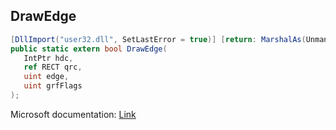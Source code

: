 ## DrawEdge

```csharp
[DllImport("user32.dll", SetLastError = true)] [return: MarshalAs(UnmanagedType.Bool)]
public static extern bool DrawEdge(
   IntPtr hdc,
   ref RECT qrc,
   uint edge,
   uint grfFlags
);
```

Microsoft documentation: [Link](https://docs.microsoft.com/en-us/windows/win32/api/winuser/nf-winuser-drawedge)
